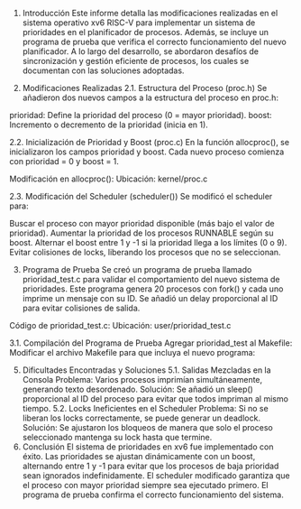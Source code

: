 1. Introducción
Este informe detalla las modificaciones realizadas en el sistema operativo xv6 RISC-V para implementar un sistema de prioridades en el planificador de procesos. Además, se incluye un programa de prueba que verifica el correcto funcionamiento del nuevo planificador. A lo largo del desarrollo, se abordaron desafíos de sincronización y gestión eficiente de procesos, los cuales se documentan con las soluciones adoptadas.

2. Modificaciones Realizadas
2.1. Estructura del Proceso (proc.h)
Se añadieron dos nuevos campos a la estructura del proceso en proc.h:

prioridad: Define la prioridad del proceso (0 = mayor prioridad).
boost: Incremento o decremento de la prioridad (inicia en 1).

2.2. Inicialización de Prioridad y Boost (proc.c)
En la función allocproc(), se inicializaron los campos prioridad y boost. Cada nuevo proceso comienza con prioridad = 0 y boost = 1.

Modificación en allocproc():
Ubicación: kernel/proc.c

2.3. Modificación del Scheduler (scheduler())
Se modificó el scheduler para:

Buscar el proceso con mayor prioridad disponible (más bajo el valor de prioridad).
Aumentar la prioridad de los procesos RUNNABLE según su boost.
Alternar el boost entre 1 y -1 si la prioridad llega a los límites (0 o 9).
Evitar colisiones de locks, liberando los procesos que no se seleccionan.

3. Programa de Prueba
Se creó un programa de prueba llamado prioridad_test.c para validar el comportamiento del nuevo sistema de prioridades. Este programa genera 20 procesos con fork() y cada uno imprime un mensaje con su ID. Se añadió un delay proporcional al ID para evitar colisiones de salida.

Código de prioridad_test.c:
Ubicación: user/prioridad_test.c

3.1. Compilación del Programa de Prueba
Agregar prioridad_test al Makefile: Modificar el archivo Makefile para que incluya el nuevo programa:

5. Dificultades Encontradas y Soluciones
5.1. Salidas Mezcladas en la Consola
Problema: Varios procesos imprimían simultáneamente, generando texto desordenado.
Solución: Se añadió un sleep() proporcional al ID del proceso para evitar que todos impriman al mismo tiempo.
5.2. Locks Ineficientes en el Scheduler
Problema: Si no se liberan los locks correctamente, se puede generar un deadlock.
Solución: Se ajustaron los bloqueos de manera que solo el proceso seleccionado mantenga su lock hasta que termine.
6. Conclusión
El sistema de prioridades en xv6 fue implementado con éxito. Las prioridades se ajustan dinámicamente con un boost, alternando entre 1 y -1 para evitar que los procesos de baja prioridad sean ignorados indefinidamente. El scheduler modificado garantiza que el proceso con mayor prioridad siempre sea ejecutado primero. El programa de prueba confirma el correcto funcionamiento del sistema.